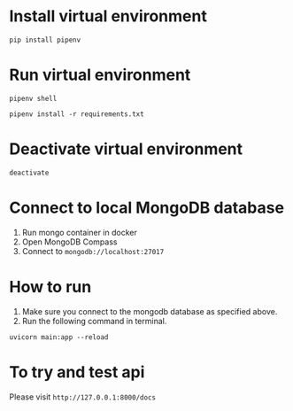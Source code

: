 # Install virtual environment
```
pip install pipenv
```

# Run virtual environment
```
pipenv shell
```
```
pipenv install -r requirements.txt
```

# Deactivate virtual environment
```
deactivate
```

# Connect to local MongoDB database
1. Run mongo container in docker
2. Open MongoDB Compass
3. Connect to ```mongodb://localhost:27017```


# How to run 
1. Make sure you connect to the mongodb database as specified above.
2. Run the following command in terminal.
```
uvicorn main:app --reload
```

# To try and test api 
Please visit 
```http://127.0.0.1:8000/docs```